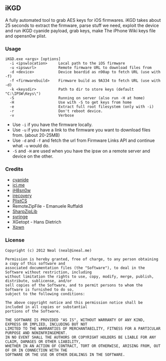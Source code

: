 ## iKGD
A fully automated tool to grab AES keys for iOS firmwares. iKGD takes about 25 seconds to extract the firmware, parse stuff we need, exploit the device and run iKGD cyanide payload, grab keys, make The iPhone Wiki keys file and opensn0w plist.

### Usage

	iKGD.exe <args> [options]
	  -i <ipswlocation>     Local path to the iOS firmware
	  -u <ipswurl>          Remote firmware URL to download files from
	  -d <device>           Device boardid as n90ap to fetch URL (use with -f)
	  -f <firmwarebuild>    Firmware build as 9A334 to fetch URL (use with -d)
	  -k <keysdir>          Path to dir to store keys (default "C:\IPSW\Keys\")
	  -S                    Running on server (also run -H at home)
	  -H                    Use with -S to get keys from home
	  -e                    Extract full root filesystem (only with -i)
	  -r                    Don't reboot device.
	  -v                    Verbose

+ Use `-i` if you have the firmware locally.
+ Use `-u` if you have a link to the firmware you want to download files from. (about 20-25MB)
+ Use `-d` and `-f` and fetch the url from Firmware Links API and continue what `-u` would do.
+ `-S` and `-H` are used when you have the ipsw on a remote server and device on the other.

### Credits

* [cyanide](https://github.com/Chronic-Dev/cyanide)
* [icj.me](http://api.ios.icj.me/v2)
* [iH8sn0w](http://ih8sn0w.com/)
* [irecovery](https://github.com/Chronic-Dev/libirecovery)
* [PlistCS](https://github.com/animetrics/PlistCS)
* RemoteZipFile - Emanuele Ruffaldi
* [SharpZipLib](http://sharpziplib.com/)
* [syringe](https://github.com/Chronic-Dev/syringe)
* XGetopt - Hans Dietrich
* [Xpwn](https://github.com/planetbeing/xpwn)

### License

	Copyright (c) 2012 Neal (neal@ineal.me)

	Permission is hereby granted, free of charge, to any person obtaining a copy of this software and 
	associated documentation files (the "Software"), to deal in the Software without restriction, including 
	without limitation the rights to use, copy, modify, merge, publish, distribute, sublicense, and/or 
	sell copies of the Software, and to permit persons to whom the Software is furnished to do so, 
	subject to the following conditions:

	The above copyright notice and this permission notice shall be included in all copies or substantial 
	portions of the Software.

	THE SOFTWARE IS PROVIDED "AS IS", WITHOUT WARRANTY OF ANY KIND, EXPRESS OR IMPLIED, INCLUDING BUT NOT 
	LIMITED TO THE WARRANTIES OF MERCHANTABILITY, FITNESS FOR A PARTICULAR PURPOSE AND NONINFRINGEMENT. 
	IN NO EVENT SHALL THE AUTHORS OR COPYRIGHT HOLDERS BE LIABLE FOR ANY CLAIM, DAMAGES OR OTHER LIABILITY, 
	WHETHER IN AN ACTION OF CONTRACT, TORT OR OTHERWISE, ARISING FROM, OUT OF OR IN CONNECTION WITH THE 
	SOFTWARE OR THE USE OR OTHER DEALINGS IN THE SOFTWARE.

